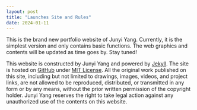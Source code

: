 ```yaml
---
layout: post
title: "Launches Site and Rules"
date: 2024-01-11
---
```


This is the brand new portfolio website of Junyi Yang. Currently, it is the simplest version and only contains basic functions. The web graphics and contents will be updated as time goes by. Stay tuned!  
      
This website is constructed by Junyi Yang and powered by [Jekyll](http://jekyllrb.com). The site is hosted on [GitHub](https://github.com/junyi2022/junyi2022.github.io) under [MIT License](https://choosealicense.com/licenses/mit/). All the original work published on this site, including but not limited to drawings, images, videos, and project links, are not allowed to be reproduced, distributed, or transmitted in any form or by any means, without the prior written permission of the copyright holder. Junyi Yang reserves the right to take legal action against any unauthorized use of the contents on this website.  